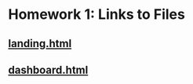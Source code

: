 # Homework 1: Links to Files

## [landing.html](https://github.ncsu.edu/engr-csc342/csc342-2023Fall-jcmaggio/blob/master/Homework1/part1/landing.html)

## [dashboard.html](https://github.ncsu.edu/engr-csc342/csc342-2023Fall-jcmaggio/blob/master/Homework1/part2/dashboard.html)
